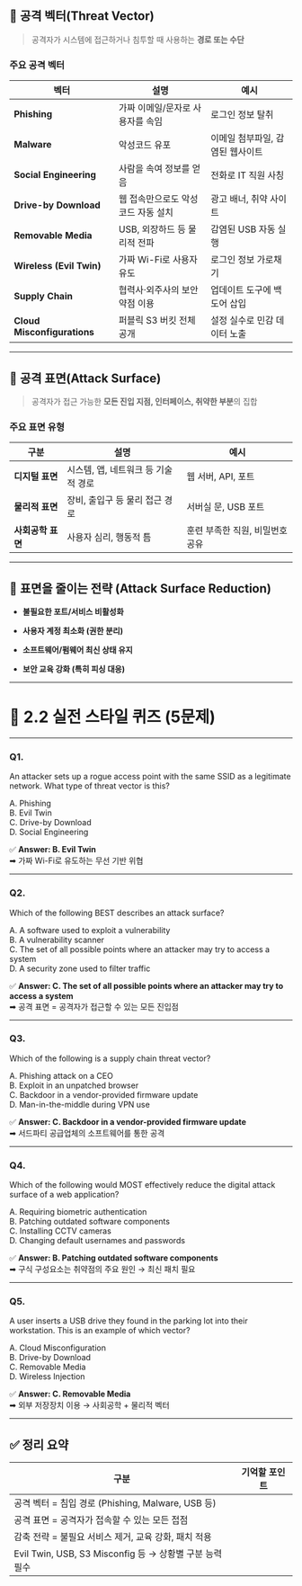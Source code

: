 ## 🚪 공격 벡터(Threat Vector)

> 공격자가 시스템에 접근하거나 침투할 때 사용하는 **경로 또는 수단**

### 주요 공격 벡터

|벡터|설명|예시|
|---|---|---|
|**Phishing**|가짜 이메일/문자로 사용자를 속임|로그인 정보 탈취|
|**Malware**|악성코드 유포|이메일 첨부파일, 감염된 웹사이트|
|**Social Engineering**|사람을 속여 정보를 얻음|전화로 IT 직원 사칭|
|**Drive-by Download**|웹 접속만으로도 악성코드 자동 설치|광고 배너, 취약 사이트|
|**Removable Media**|USB, 외장하드 등 물리적 전파|감염된 USB 자동 실행|
|**Wireless (Evil Twin)**|가짜 Wi-Fi로 사용자 유도|로그인 정보 가로채기|
|**Supply Chain**|협력사·외주사의 보안 약점 이용|업데이트 도구에 백도어 삽입|
|**Cloud Misconfigurations**|퍼블릭 S3 버킷 전체 공개|설정 실수로 민감 데이터 노출|

---

## 🧱 공격 표면(Attack Surface)

> 공격자가 접근 가능한 **모든 진입 지점, 인터페이스, 취약한 부분**의 집합

### 주요 표면 유형

|구분|설명|예시|
|---|---|---|
|**디지털 표면**|시스템, 앱, 네트워크 등 기술적 경로|웹 서버, API, 포트|
|**물리적 표면**|장비, 출입구 등 물리 접근 경로|서버실 문, USB 포트|
|**사회공학 표면**|사용자 심리, 행동적 틈|훈련 부족한 직원, 비밀번호 공유|

---

## 🔄 표면을 줄이는 전략 (Attack Surface Reduction)

- **불필요한 포트/서비스 비활성화**
    
- **사용자 계정 최소화 (권한 분리)**
    
- **소프트웨어/펌웨어 최신 상태 유지**
    
- **보안 교육 강화 (특히 피싱 대응)**
    

---

# 🧪 2.2 실전 스타일 퀴즈 (5문제)

---

### **Q1.**

An attacker sets up a rogue access point with the same SSID as a legitimate network. What type of threat vector is this?

A. Phishing  
B. Evil Twin  
C. Drive-by Download  
D. Social Engineering

✅ **Answer: B. Evil Twin**  
➡ 가짜 Wi-Fi로 유도하는 무선 기반 위협

---

### **Q2.**

Which of the following BEST describes an attack surface?

A. A software used to exploit a vulnerability  
B. A vulnerability scanner  
C. The set of all possible points where an attacker may try to access a system  
D. A security zone used to filter traffic

✅ **Answer: C. The set of all possible points where an attacker may try to access a system**  
➡ 공격 표면 = 공격자가 접근할 수 있는 모든 진입점

---

### **Q3.**

Which of the following is a supply chain threat vector?

A. Phishing attack on a CEO  
B. Exploit in an unpatched browser  
C. Backdoor in a vendor-provided firmware update  
D. Man-in-the-middle during VPN use

✅ **Answer: C. Backdoor in a vendor-provided firmware update**  
➡ 서드파티 공급업체의 소프트웨어를 통한 공격

---

### **Q4.**

Which of the following would MOST effectively reduce the digital attack surface of a web application?

A. Requiring biometric authentication  
B. Patching outdated software components  
C. Installing CCTV cameras  
D. Changing default usernames and passwords

✅ **Answer: B. Patching outdated software components**  
➡ 구식 구성요소는 취약점의 주요 원인 → 최신 패치 필요

---

### **Q5.**

A user inserts a USB drive they found in the parking lot into their workstation. This is an example of which vector?

A. Cloud Misconfiguration  
B. Drive-by Download  
C. Removable Media  
D. Wireless Injection

✅ **Answer: C. Removable Media**  
➡ 외부 저장장치 이용 → 사회공학 + 물리적 벡터

---

## ✅ 정리 요약

| 구분                                            | 기억할 포인트 |
| --------------------------------------------- | ------- |
| 공격 벡터 = 침입 경로 (Phishing, Malware, USB 등)      |         |
| 공격 표면 = 공격자가 접속할 수 있는 모든 접점                   |         |
| 감축 전략 = 불필요 서비스 제거, 교육 강화, 패치 적용              |         |
| Evil Twin, USB, S3 Misconfig 등 → 상황별 구분 능력 필수 |         |